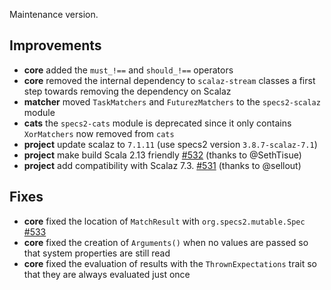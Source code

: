 Maintenance version.

## Improvements

 * **core** added the `must_!==` and `should_!==` operators
 * **core** removed the internal dependency to `scalaz-stream` classes a first step towards removing the dependency on Scalaz
 * **matcher** moved `TaskMatchers` and `FuturezMatchers` to the `specs2-scalaz` module
 * **cats** the `specs2-cats` module is deprecated since it only contains `XorMatchers` now removed from `cats`
 * **project** update scalaz to `7.1.11` (use specs2 version `3.8.7-scalaz-7.1`)
 * **project** make build Scala 2.13 friendly [#532](https://github.com/etorreborre/specs2/issues/532) (thanks to @SethTisue)
 * **project** add compatibility with Scalaz 7.3. [#531](https://github.com/etorreborre/specs2/issues/531) (thanks to @sellout)
 
## Fixes

 * **core** fixed the location of `MatchResult` with `org.specs2.mutable.Spec` [#533](https://github.com/etorreborre/specs2/issues/533)
 * **core** fixed the creation of `Arguments()` when no values are passed so that system properties are still read
 * **core** fixed the evaluation of results with the `ThrownExpectations` trait so that they are always evaluated just once
